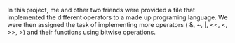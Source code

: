 In this project, me and other two friends were provided a file that implemented the different operators to a made up programing language.
We were then assigned the task of implementing more operators ( &, ~, |, <<, <, >>, >) and their functions using bitwise operations. 
